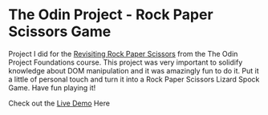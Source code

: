 # The Odin Project - Rock Paper Scissors Game


Project I did for the [Revisiting Rock Paper Scissors](https://www.theodinproject.com/lessons/foundations-revisiting-rock-paper-scissors) from the The Odin Project Foundations course. This project was very important to solidify knowledge about DOM manipulation and it was amazingly fun to do it. Put it a little of personal touch and turn it into a Rock Paper Scissors Lizard Spock Game. Have fun playing it!

Check out the [Live Demo](https://dfcruzz.github.io/rock-paper-scissors-game/) Here
